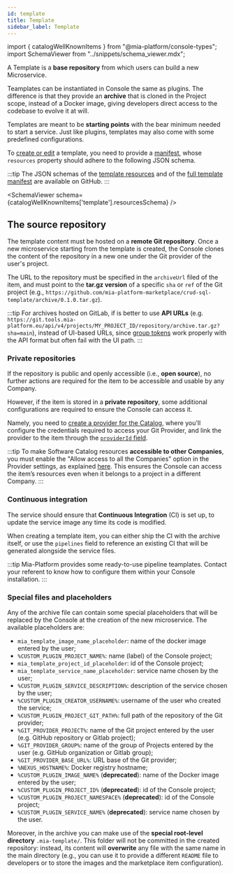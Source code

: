 ```yaml
---
id: template
title: Template
sidebar_label: Template
---
```


import { catalogWellKnownItems } from "@mia-platform/console-types";
import SchemaViewer from "../snippets/schema_viewer.mdx";

A Template is a **base repository** from which users can build a new Microservice.

Teamplates can be instantiated in Console the same as plugins. The difference is that they provide an **archive** that is cloned in the Project scope, instead of a Docker image, giving developers direct access to the codebase to evolve it at will.

Templates are meant to be **starting points** with the bear minimum needed to start a service. Just like plugins, templates may also come with some predefined configurations.

To [create or edit](/software-catalog/management/overview.md) a template, you need to provide a [manifest](/software-catalog/manifests/overview.md), whose `resources` property should adhere to the following JSON schema.

:::tip
The JSON schemas of the [template resources](https://raw.githubusercontent.com/mia-platform/console-sdk/refs/tags/%40mia-platform/console-types%400.38.11/packages/console-types/schemas/catalog/template.resources.schema.json) and of the [full template manifest](https://raw.githubusercontent.com/mia-platform/console-sdk/refs/tags/%40mia-platform/console-types%400.38.11/packages/console-types/schemas/catalog/template.manifest.schema.json) are available on GitHub.
:::

<SchemaViewer schema={catalogWellKnownItems['template'].resourcesSchema} />

## The source repository

The template content must be hosted on a **remote Git repository**. Once a new microservice starting from the template is created, the Console clones the content of the repository in a new one under the Git provider of the user's project.

The URL to the repository must be specified in the `archiveUrl` filed of the item, and must point to the **tar.gz version** of a specific `sha` or `ref` of the Git project (e.g., `https://github.com/mia-platform-marketplace/crud-sql-template/archive/0.1.0.tar.gz`).

:::tip
For archives hosted on GitLab, if is better to use **API URLs** (e.g. `https://git.tools.mia-platform.eu/api/v4/projects/MY_PROJECT_ID/repository/archive.tar.gz?sha=main`), instead of UI-based URLs, since [group tokens](https://docs.gitlab.com/user/group/settings/group_access_tokens/) work properly with the API format but often fail with the UI path.
:::

### Private repositories

If the repository is public and openly accessible (i.e., **open source**), no further actions are required for the item to be accessible and usable by any Company.

However, if the item is stored in a **private repository**, some additional configurations are required to ensure the Console can access it.

Namely, you need to [create a provider for the Catalog](/console/company-configuration/providers/configure-marketplace-provider.mdx), where you'll configure the credentials required to access your Git Provider, and link the provider to the item through the [`providerId` field](/software-catalog/manifests/overview.md).

:::tip
To make Software Catalog resources **accessible to other Companies**, you must enable the "Allow access to all the Companies" option in the Provider settings, as explained [here](/console/company-configuration/providers/configure-marketplace-provider.mdx#step-2-provider-details). This ensures the Console can access the item’s resources even when it belongs to a project in a different Company.
:::

### Continuous integration

The service should ensure that **Continuous Integration** (CI) is set up, to update the service image any time its code is modified.

When creating a template item, you can either ship the CI with the archive itself, or use the `pipelines` field to reference an existing CI that will be generated alongside the service files.

:::tip
Mia-Platform provides some ready-to-use pipeline teamplates. Contact your referent to know how to configure them within your Console installation.
:::

### Special files and placeholders

Any of the archive file can contain some special placeholders that will be replaced by the Console at the creation of the new microservice. The available placeholders are:

- `mia_template_image_name_placeholder`: name of the docker image entered by the user;
- `%CUSTOM_PLUGIN_PROJECT_NAME%`: name (label) of the Console project;
- `mia_template_project_id_placeholder`: id of the Console project;
- `mia_template_service_name_placeholder`: service name chosen by the user;
- `%CUSTOM_PLUGIN_SERVICE_DESCRIPTION%`: description of the service chosen by the user;
- `%CUSTOM_PLUGIN_CREATOR_USERNAME%`: username of the user who created the service;
- `%CUSTOM_PLUGIN_PROJECT_GIT_PATH%`: full path of the repository of the Git provider;
- `%GIT_PROVIDER_PROJECT%`: name of the Git project entered by the user (e.g. GitHub repository or Gitlab project);
- `%GIT_PROVIDER_GROUP%`: name of the group of Projects entered by the user (e.g. GitHub organization or Gitlab group);
- `%GIT_PROVIDER_BASE_URL%`: URL base of the Git provider;
- `%NEXUS_HOSTNAME%`: Docker registry hostname;
- `%CUSTOM_PLUGIN_IMAGE_NAME%` (**deprecated**): name of the Docker image entered by the user;
- `%CUSTOM_PLUGIN_PROJECT_ID%` (**deprecated**): id of the Console project;
- `%CUSTOM_PLUGIN_PROJECT_NAMESPACE%` (**deprecated**): id of the Console project;
- `%CUSTOM_PLUGIN_SERVICE_NAME%` (**deprecated**): service name chosen by the user.

Moreover, in the archive you can make use of the **special root-level directory** `.mia-template/`. This folder will not be committed in the created repository: instead, its content will **overwrite** any file with the same name in the main directory (e.g., you can use it to provide a different `README` file to developers or to store the images and the marketplace item configuration).
